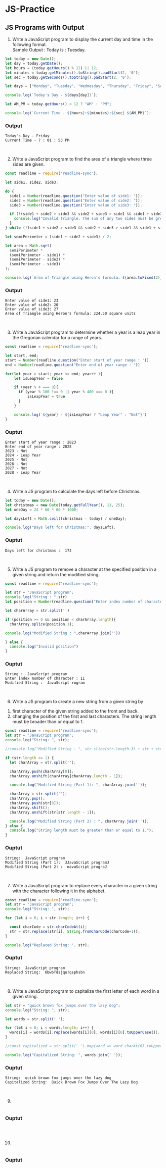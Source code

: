 # JS-Practice

## JS Programs with Output

1. Write a JavaScript program to display the current day and time in the following format.  
Sample Output : Today is : Tuesday.


```js
let today = new Date();
let day = today.getDate();
let hours = (today.getHours() % 12) || 12;
let minutes = today.getMinutes().toString().padStart(2, '0');
let sec = today.getSeconds().toString().padStart(2, '0');

let days = ["Monday", "Tuesday", "Wednesday", "Thursday", "Friday", "Saturday", "Sunday"];

console.log(`Today's Day - ${days[day]}`);

let AM_PM = today.getHours() < 12 ? "AM" : "PM";

console.log(`Current Time - ${hours}:${minutes}:${sec} ${AM_PM}`);
```



### Output
```
Today's Day - Friday
Current Time - 7 : 01 : 53 PM
```
<br/>


2. Write a JavaScript program to find the area of a triangle where three sides are given.  


```js
const readline = require('readline-sync');

let side1, side2, side3;

do {
  side1 = Number(readline.question("Enter value of side1: "));
  side2 = Number(readline.question("Enter value of side2: "));
  side3 = Number(readline.question("Enter value of side3: "));

  if (!(side1 + side2 > side3 && side2 + side3 > side1 && side1 + side3 > side2)) {
    console.log("Invalid triangle. The sum of any two sides must be greater than the third side. Please try again.");
  }
} while (!(side1 + side2 > side3 && side2 + side3 > side1 && side1 + side3 > side2));

let semiPerimeter = (side1 + side2 + side3) / 2;

let area = Math.sqrt(
  semiPerimeter *
  (semiPerimeter - side1) *
  (semiPerimeter - side2) *
  (semiPerimeter - side3)
);

console.log(`Area of Triangle using Heron's formula: ${area.toFixed(2)} square units`);

```

### Output
```
Enter value of side1: 23
Enter value of side2: 20
Enter value of side3: 27
Area of Triangle using Heron's formula: 224.50 square units
```
<br/>

3. Write a JavaScript program to determine whether a year is a leap year in the Gregorian calendar for a range of years.  


```js
const readline = require('readline-sync');

let start, end;
start = Number(readline.question("Enter start of year range : "))
end = Number(readline.question("Enter end of year range : "))

for(let year = start; year <= end; year++ ){
    let isLeapYear = false

    if (year % 4 === 0){
      if (year % 100 !== 0 || year % 400 === 0 ){
          isLeapYear = true
      }
    }

    console.log(`${year} - ${isLeapYear ? "Leap Year" : "Not"}`)
}
```

### Ouptut
```
Enter start of year range : 2023
Enter end of year range : 2028
2023 - Not
2024 - Leap Year
2025 - Not
2026 - Not
2027 - Not
2028 - Leap Year
```
<br/>

4. Write a JS program to calculate the days left before Christmas.  


```js
let today = new Date();
let christmas = new Date(today.getFullYear(), 11, 25); 
let oneDay = 24 * 60 * 60 * 1000; 

let daysLeft = Math.ceil((christmas - today) / oneDay);

console.log("Days left for Christmas:", daysLeft);
```

### Ouptut
```
Days left for christmas :  173
```
<br/>

5. Write a JS program to remove a character at the specified position in a given string and return the modified string.  


```js
const readline = require('readline-sync');

let str = "JavaScript program";
console.log("String : ",str)
let position = Number(readline.question("Enter index number of character : "))

let charArray = str.split('')

if (position >= 0 && position < charArray.length){
  charArray.splice(position,1); 

console.log("Modified String : ",charArray.join(''))

} else {
  console.log("Invalid position")
}
```

### Ouptut
```
String :  JavaScript program
Enter index number of character : 11
Modified String :  JavaScript rogram
```
<br/>

6. Write a JS program to create a new string from a given string by 
1) first character of the given string added to the front and back.
2) changing the position of the first and last characters.
   The string length must be broader than or equal to 1.  


```js
const readline = require('readline-sync');
let str = "JavaScript program";
console.log("String: ", str);

//console.log("Modified String : ", str.slice(str.length-3) + str + str.slice(str.length-3));

if (str.length >= 1) {
  let charArray = str.split('');

  charArray.push(charArray[0]);
  charArray.unshift(charArray[charArray.length - 1]);

  console.log("Modified String (Part 1): ", charArray.join(''));

  charArray = str.split('');
  charArray.pop();
  charArray.push(str[0]);
  charArray.shift();
  charArray.unshift(str[str.length - 1]);

  console.log("Modified String (Part 2) : ", charArray.join(''));
} else {
  console.log("String length must be greater than or equal to 1.");
}
```

### Ouptut
```
String:  JavaScript program
Modified String (Part 1):  JJavaScript programJ
Modified String (Part 2) :  mavaScript prograJ
```
<br/>

7. Write a JavaScript program to replace every character in a given string with the character following it in the alphabet.


```js
const readline = require('readline-sync');
let str = "JavaScript program";
console.log("String: ", str);

for (let i = 0; i < str.length; i++) {

  const charCode = str.charCodeAt(i);
  str = str.replace(str[i], String.fromCharCode(charCode+1));
}

console.log("Replaced String: ", str);
```

### Ouptut
```
String:  JavaScript program
Replaced String:  KbwbTdsjqu!qsphsbn
```
<br/>

8. Write a JavaScript program to capitalize the first letter of each word in a given string. 


```js
let str = "quick brown fox jumps over the lazy dog";
console.log("String: ", str);

let words = str.split(' ');

for (let i = 0; i < words.length; i++) {
  words[i] = words[i].replace(words[i][0], words[i][0].toUpperCase());
}

//const capitalized = str.split(' ').map(word => word.charAt(0).toUpperCase() + word.slice(1)).join(' ');

console.log("Capitalized String: ", words.join(' '));

```

### Ouptut
```
String:  quick brown fox jumps over the lazy dog
Capitalized String:  Quick Brown Fox Jumps Over The Lazy Dog
```
<br/>

9.  


```js

```

### Ouptut
```

```
<br/>

10.  


```js

```

### Ouptut
```

```
<br/>